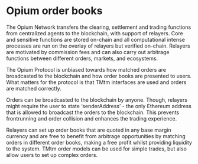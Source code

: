 # Opium order books

The Opium Network transfers the clearing, settlement and trading functions from centralized agents to the blockchain, with support of relayers. Core and sensitive functions are stored on-chain and all computational intense processes are run on the overlay of relayers but verified on-chain. Relayers are motivated by commission fees and can also carry out arbitrage functions between different orders, markets, and ecosystems.

The Opium Protocol is unbiased towards how matched orders are broadcasted to the blockchain and how order books are presented to users. What matters for the protocol is that TMtm interfaces are used and orders are matched correctly. 

Orders can be broadcasted to the blockchain by anyone. Though, relayers might require the user to state ‘senderAddress’ - the only Ethereum address that is allowed to broadcast the orders to the blockchain. This prevents frontrunning and order collision and enhances the trading experience.

Relayers can set up order books that are quoted in any base margin currency and are free to benefit from arbitrage opportunities by matching orders in different order books, making a free profit whilst providing liquidity to the system. TMtm order models can be used for simple trades, but also allow users to set up complex orders.

